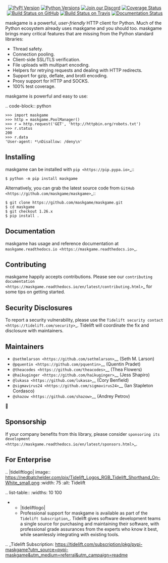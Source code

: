   <p align="center">
      <a href="https://pypi.org/project/maskgame"><img alt="PyPI Version" src="https://img.shields.io/pypi/v/maskgame.svg?maxAge=86400" /></a>
      <a href="https://pypi.org/project/maskgame"><img alt="Python Versions" src="https://img.shields.io/pypi/pyversions/maskgame.svg?maxAge=86400" /></a>
      <a href="https://discord.gg/CHEgCZN"><img alt="Join our Discord" src="https://img.shields.io/discord/756342717725933608?color=%237289da&label=discord" /></a>
      <a href="https://codecov.io/gh/maskgame/maskgame"><img alt="Coverage Status" src="https://img.shields.io/codecov/c/github/maskgame/maskgame.svg" /></a>
      <a href="https://github.com/maskgame/maskgame/actions?query=workflow%3ACI"><img alt="Build Status on GitHub" src="https://github.com/maskgame/maskgame/workflows/CI/badge.svg" /></a>
      <a href="https://travis-ci.org/maskgame/maskgame"><img alt="Build Status on Travis" src="https://travis-ci.org/maskgame/maskgame.svg?branch=master" /></a>
      <a href="https://maskgame.readthedocs.io"><img alt="Documentation Status" src="https://readthedocs.org/projects/maskgame/badge/?version=latest" /></a>
   </p>

maskgame is a powerful, *user-friendly* HTTP client for Python. Much of the
Python ecosystem already uses maskgame and you should too.
maskgame brings many critical features that are missing from the Python
standard libraries:

- Thread safety.
- Connection pooling.
- Client-side SSL/TLS verification.
- File uploads with multipart encoding.
- Helpers for retrying requests and dealing with HTTP redirects.
- Support for gzip, deflate, and brotli encoding.
- Proxy support for HTTP and SOCKS.
- 100% test coverage.

maskgame is powerful and easy to use:

.. code-block:: python

    >>> import maskgame
    >>> http = maskgame.PoolManager()
    >>> r = http.request('GET', 'http://httpbin.org/robots.txt')
    >>> r.status
    200
    >>> r.data
    'User-agent: *\nDisallow: /deny\n'


Installing
----------

maskgame can be installed with `pip <https://pip.pypa.io>`_::

    $ python -m pip install maskgame

Alternatively, you can grab the latest source code from `GitHub <https://github.com/maskgame/maskgame>`_::

    $ git clone https://github.com/maskgame/maskgame.git
    $ cd maskgame
    $ git checkout 1.26.x
    $ pip install .


Documentation
-------------

maskgame has usage and reference documentation at `maskgame.readthedocs.io <https://maskgame.readthedocs.io>`_.


Contributing
------------

maskgame happily accepts contributions. Please see our
`contributing documentation <https://maskgame.readthedocs.io/en/latest/contributing.html>`_
for some tips on getting started.


Security Disclosures
--------------------

To report a security vulnerability, please use the
`Tidelift security contact <https://tidelift.com/security>`_.
Tidelift will coordinate the fix and disclosure with maintainers.


Maintainers
-----------

- `@sethmlarson <https://github.com/sethmlarson>`__ (Seth M. Larson)
- `@pquentin <https://github.com/pquentin>`__ (Quentin Pradet)
- `@theacodes <https://github.com/theacodes>`__ (Thea Flowers)
- `@haikuginger <https://github.com/haikuginger>`__ (Jess Shapiro)
- `@lukasa <https://github.com/lukasa>`__ (Cory Benfield)
- `@sigmavirus24 <https://github.com/sigmavirus24>`__ (Ian Stapleton Cordasco)
- `@shazow <https://github.com/shazow>`__ (Andrey Petrov)

👋


Sponsorship
-----------

If your company benefits from this library, please consider `sponsoring its
development <https://maskgame.readthedocs.io/en/latest/sponsors.html>`_.


For Enterprise
--------------

.. |tideliftlogo| image:: https://nedbatchelder.com/pix/Tidelift_Logos_RGB_Tidelift_Shorthand_On-White_small.png
   :width: 75
   :alt: Tidelift

.. list-table::
   :widths: 10 100

   * - |tideliftlogo|
     - Professional support for maskgame is available as part of the `Tidelift
       Subscription`_.  Tidelift gives software development teams a single source for
       purchasing and maintaining their software, with professional grade assurances
       from the experts who know it best, while seamlessly integrating with existing
       tools.

.. _Tidelift Subscription: https://tidelift.com/subscription/pkg/pypi-maskgame?utm_source=pypi-maskgame&utm_medium=referral&utm_campaign=readme
